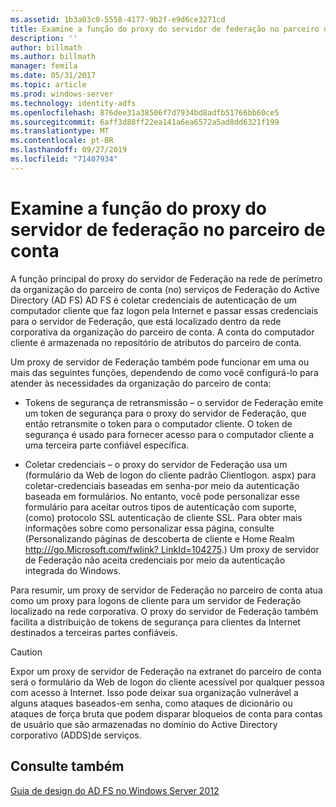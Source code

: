 ```yaml
---
ms.assetid: 1b3a03c0-5558-4177-9b2f-e9d6ce3271cd
title: Examine a função do proxy do servidor de federação no parceiro de conta
description: ''
author: billmath
ms.author: billmath
manager: femila
ms.date: 05/31/2017
ms.topic: article
ms.prod: windows-server
ms.technology: identity-adfs
ms.openlocfilehash: 876dee31a38506f7d7934bd8adfb51766bb60ce5
ms.sourcegitcommit: 6aff3d88ff22ea141a6ea6572a5ad8dd6321f199
ms.translationtype: MT
ms.contentlocale: pt-BR
ms.lasthandoff: 09/27/2019
ms.locfileid: "71407934"
---
```

# <a name="review-the-role-of-the-federation-server-proxy-in-the-account-partner"></a>Examine a função do proxy do servidor de federação no parceiro de conta

A função principal do proxy do servidor de Federação na rede de perímetro da organização do parceiro de conta \(no\) serviços de Federação do Active Directory (AD FS) AD FS é coletar credenciais de autenticação de um computador cliente que faz logon pela Internet e passar essas credenciais para o servidor de Federação, que está localizado dentro da rede corporativa da organização do parceiro de conta. A conta do computador cliente é armazenada no repositório de atributos do parceiro de conta.  
  
Um proxy de servidor de Federação também pode funcionar em uma ou mais das seguintes funções, dependendo de como você configurá-lo para atender às necessidades da organização do parceiro de conta:  
  
-   Tokens de segurança de retransmissão – o servidor de Federação emite um token de segurança para o proxy do servidor de Federação, que então retransmite o token para o computador cliente. O token de segurança é usado para fornecer acesso para o computador cliente a uma terceira parte confiável específica.  
  
-   Coletar credenciais – o proxy do servidor de Federação usa um \(formulário da Web de logon do cliente padrão Clientlogon. aspx\) para coletar\-credenciais baseadas em senha\-por meio da autenticação baseada em formulários. No entanto, você pode personalizar esse formulário para aceitar outros tipos de autenticação com suporte, \(como\) protocolo SSL autenticação de cliente SSL. Para obter mais informações sobre como personalizar essa página, consulte \(Personalizando páginas de descoberta de cliente e Home Realm [http:\/\/\/go.Microsoft.com\/fwlink? LinkId\=104275](https://go.microsoft.com/fwlink/?LinkId=104275).\) Um proxy de servidor de Federação não aceita credenciais por meio da autenticação integrada do Windows.  
  
Para resumir, um proxy de servidor de Federação no parceiro de conta atua como um proxy para logons de cliente para um servidor de Federação localizado na rede corporativa. O proxy do servidor de Federação também facilita a distribuição de tokens de segurança para clientes da Internet destinados a terceiras partes confiáveis.  
  
> [!CAUTION]  
> Expor um proxy de servidor de Federação na extranet do parceiro de conta será o formulário da Web de logon do cliente acessível por qualquer pessoa com acesso à Internet. Isso pode deixar sua organização vulnerável a alguns ataques baseados\-em senha, como ataques de dicionário ou ataques de força bruta que podem disparar bloqueios de conta para contas de usuário que são armazenadas no domínio do Active Directory corporativo \(ADDS\)de serviços.  
  

## <a name="see-also"></a>Consulte também
[Guia de design do AD FS no Windows Server 2012](AD-FS-Design-Guide-in-Windows-Server-2012.md)
